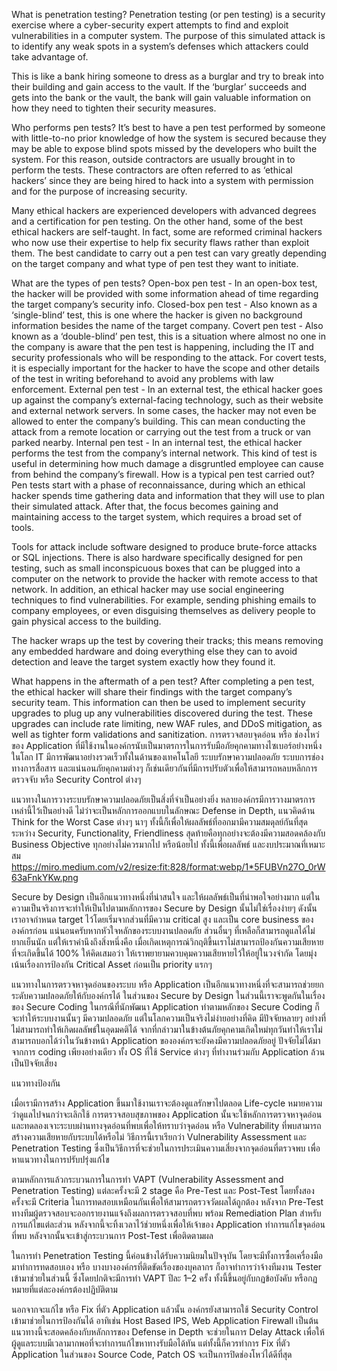 What is penetration testing?
Penetration testing (or pen testing) is a security exercise where a cyber-security expert attempts to find and exploit vulnerabilities in a computer system. The purpose of this simulated attack is to identify any weak spots in a system’s defenses which attackers could take advantage of.

This is like a bank hiring someone to dress as a burglar and try to break into their building and gain access to the vault. If the ‘burglar’ succeeds and gets into the bank or the vault, the bank will gain valuable information on how they need to tighten their security measures.

Who performs pen tests?
It’s best to have a pen test performed by someone with little-to-no prior knowledge of how the system is secured because they may be able to expose blind spots missed by the developers who built the system. For this reason, outside contractors are usually brought in to perform the tests. These contractors are often referred to as ‘ethical hackers’ since they are being hired to hack into a system with permission and for the purpose of increasing security.

Many ethical hackers are experienced developers with advanced degrees and a certification for pen testing. On the other hand, some of the best ethical hackers are self-taught. In fact, some are reformed criminal hackers who now use their expertise to help fix security flaws rather than exploit them. The best candidate to carry out a pen test can vary greatly depending on the target company and what type of pen test they want to initiate.

What are the types of pen tests?
Open-box pen test - In an open-box test, the hacker will be provided with some information ahead of time regarding the target company’s security info.
Closed-box pen test - Also known as a ‘single-blind’ test, this is one where the hacker is given no background information besides the name of the target company.
Covert pen test - Also known as a ‘double-blind’ pen test, this is a situation where almost no one in the company is aware that the pen test is happening, including the IT and security professionals who will be responding to the attack. For covert tests, it is especially important for the hacker to have the scope and other details of the test in writing beforehand to avoid any problems with law enforcement.
External pen test - In an external test, the ethical hacker goes up against the company’s external-facing technology, such as their website and external network servers. In some cases, the hacker may not even be allowed to enter the company’s building. This can mean conducting the attack from a remote location or carrying out the test from a truck or van parked nearby.
Internal pen test - In an internal test, the ethical hacker performs the test from the company’s internal network. This kind of test is useful in determining how much damage a disgruntled employee can cause from behind the company’s firewall.
How is a typical pen test carried out?
Pen tests start with a phase of reconnaissance, during which an ethical hacker spends time gathering data and information that they will use to plan their simulated attack. After that, the focus becomes gaining and maintaining access to the target system, which requires a broad set of tools.

Tools for attack include software designed to produce brute-force attacks or SQL injections. There is also hardware specifically designed for pen testing, such as small inconspicuous boxes that can be plugged into a computer on the network to provide the hacker with remote access to that network. In addition, an ethical hacker may use social engineering techniques to find vulnerabilities. For example, sending phishing emails to company employees, or even disguising themselves as delivery people to gain physical access to the building.

The hacker wraps up the test by covering their tracks; this means removing any embedded hardware and doing everything else they can to avoid detection and leave the target system exactly how they found it.

What happens in the aftermath of a pen test?
After completing a pen test, the ethical hacker will share their findings with the target company’s security team. This information can then be used to implement security upgrades to plug up any vulnerabilities discovered during the test. These upgrades can include rate limiting, new WAF rules, and DDoS mitigation, as well as tighter form validations and sanitization.
การตรวจสอบจุดอ่อน หรือ ช่องโหว่ของ Application ที่มีใช้งานในองค์กรนับเป็นมาตรการในการรับมือภัยคุกคามทางไซเบอร์อย่างหนึ่ง ในโลก IT มีการพัฒนาอย่างรวดเร็วทั้งในด้านของเทคโนโลยี ระบบรักษาความปลอดภัย ระบบการช่องทางการสื่อสาร และแน่นอนภัยคุกคามต่างๆ ก็เช่นเดียวกันที่มีการปรับตัวเพื่อให้สามารถหลบหลีกการตรวจจับ หรือ Security Control ต่างๆ

แนวทางในการวางระบบรักษาความปลอดภัยเป็นสิ่งที่จำเป็นอย่างยิ่ง หลายองค์กรมีการวางมาตรการเหล่านี้ไว้เป็นอย่างดี ไม่ว่าจะเป็นหลักการออกแบบในลักษณะ Defense in Depth, แนวคิดด้าน Think for the Worst Case ต่างๆ นาๆ ทั้งนี้ก็เพื่อให้ผลลัพธ์ที่ออกมามีความสมดุลย์กันที่สุดระหว่าง Security, Functionality, Friendliness สุดท้ายคือทุกอย่างจะต้องมีความสอดคล้องกับ Business Objective ทุกอย่างไม่ควรมากไป หรือน้อยไป ทั้งนี้เพื่อผลลัพธ์ และงบประมาณที่เหมาะสม
https://miro.medium.com/v2/resize:fit:828/format:webp/1*5FUBVn27O_0rW63aFnkYKw.png

Secure by Design เป็นอีกแนวทางหนึ่งที่น่าสนใจ และให้ผลลัพธ์เป็นที่น่าพอใจอย่างมาก แต่ในความเป็นจริงการจะทำให้เป็นไปตามหลักการของ Secure by Design นั้นไม่ใช่เรื่องง่ายๆ ดังนั้น เราอาจกำหนด target ไว้โดยเริ่มจากส่วนที่มีความ critical สูง และเป็น core business ขององค์กรก่อน แน่นอนครับหากหัวใจหลักของระบบงานปลอดภัย ส่วนอื่นๆ ที่เหลือก็สามารถดูแลได้ไม่ยากเย็นนัก แต่ให้เราคำนึงถึงสิ่งหนึ่งคือ เมื่อเกิดเหตุการณ์วิกฤติขึ้นเราไม่สามารถป้องกันความเสียหายที่จะเกิดขึ้นได้ 100% ให้คิดเสมอว่า ให้เราพยายามควบคุมความเสียหายไว้ให้อยู่ในวงจำกัด โดยมุ่งเน้นเรื่องการป้องกัน Critical Asset ก่อนเป็น priority แรกๆ

แนวทางในการตรวจหาจุดอ่อนของระบบ หรือ Application เป็นอีกแนวทางหนึ่งที่จะสามารถช่วยยกระดับความปลอดภัยให้กับองค์กรได้ ในส่วนของ Secure by Design ในส่วนนี้เราจะพูดกันในเรื่องของ Secure Coding ในกรณีที่นักพัฒนา Application ทำตามหลักของ Secure Coding ก็จะทำให้ระบบงานนั้นๆ มีความปลอดภัย แต่ในโลกความเป็นจริงไม่ง่ายอย่างที่คิด มีปัจจัยหลายๆ อย่างที่ไม่สามารถทำให้เกิดผลลัพธ์ในอุดมคติได้ จากที่กล่าวมาในข้างต้นภัยคุกคามเกิดใหม่ทุกวันทำให้เราไม่สามารถบอกได้ว่าในวันข้างหน้า Application ขององค์กรจะยังคงมีความปลอดภัยอยู่ ปัจจัยไม่ได้มาจากการ coding เพียงอย่างเดียว ทั้ง OS ที่ใช้ Service ต่างๆ ที่ทำงานร่วมกับ Application ล้วนเป็นปัจจัยเสี่ยง

แนวทางป้องกัน

เมื่อเรามีการสร้าง Application ขึ้นมาใช้งานเราจะต้องดูแลรักษาไปตลอด Life-cycle หมายความว่าดูแลไปจนกว่าจะเลิกใช้ การตรวจสอบสุขภาพของ Application นั้นจะใช้หลักการตรวจหาจุดอ่อน และทดลองเจาะระบบผ่านทางจุดอ่อนที่พบเพื่อให้ทราบว่าจุดอ่อน หรือ Vulnerability ที่พบสามารถสร้างความเสียหายกับระบบได้หรือไม่ วิธีการนี้เราเรียกว่า Vulnerability Assessment และ Penetration Testing ซึ่งเป็นวิธีการที่จะช่วยในการประเมินความเสี่ยงจากจุดอ่อนที่ตรวจพบ เพื่อหาแนวทางในการปรับปรุ่งแก้ไข

ตามหลักการแล้วกระบวนการในการทำ VAPT (Vulnerability Assessment and Penetration Testing) แต่ละครั้งจะมี 2 stage คือ Pre-Test และ Post-Test โดยทั้งสองครั้งจะมี Criteria ในการทดสอบเหมือนกันเพื่อให้สามารถตรวจวัดผลได้ถูกต้อง หลังจาก Pre-Test ทางทีมผู้ตรวจสอบจะออกรายงานแจ้งถึงผลการตรวจสอบที่พบ พร้อม Remediation Plan สำหรับการแก้ไขแต่ละส่วน หลังจากนี้จะทิ้งเวลาไว้ช่วยหนึ่งเพื่อให้เจ้าของ Application ทำการแก้ไขจุดอ่อนที่พบ หลังจากนั้นจะเข้าสู่กระบวนการ Post-Test เพื่อติดตามผล

ในการทำ Penetration Testing นี้ค่อนข้างได้รับความนิยมในปัจจุบัน โดยจะมีทั้งการซื้อเครื่องมือมาทำการทดสอบเอง หรือ บางบางองค์กรที่ติดขัดเรื่องของบุคลากร ก็อาจทำการว่าจ้างทีมงาน Tester เข้ามาช่วยในส่วนนี้ ซึ่งโดยปกติจะมีการทำ VAPT ปีละ 1–2 ครั้ง ทั้งนี้ขึ้นอยู่กับกฏข้อบังคับ หรือกฏหมายที่แต่ละองค์กรต้องปฏิบัติตาม

นอกจากจะแก้ไข หรือ Fix ที่ตัว Application แล้วนั้น องค์กรยังสามารถใช้ Security Control เข้ามาช่วยในการป้องกันได้ อาทิเช่น Host Based IPS, Web Application Firewall เป็นต้น แนวทางนี้จะสอดคล้องกับหลักการของ Defense in Depth จะช่วยในการ Delay Attack เพื่อให้ผู้ดูแลระบบมีเวลามากพอที่จะทำการแก้ไขหาทางรับมือได้ทัน แต่ทั้งนี้ก็ควรทำการ Fix ที่ตัว Application ในส่วนของ Source Code, Patch OS จะเป็นการปิดช่องโหว่ได้ดีที่สุด
